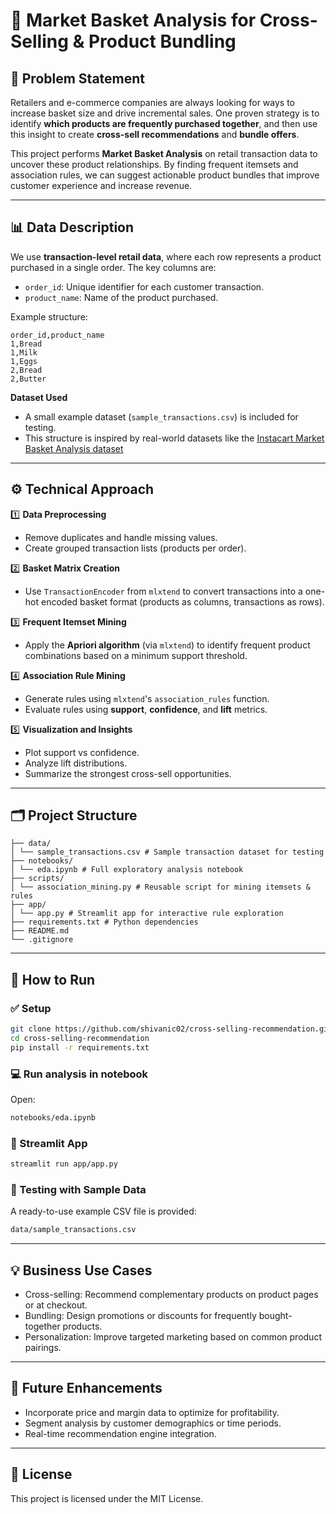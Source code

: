 # 🛒 Market Basket Analysis for Cross-Selling & Product Bundling

## 📌 Problem Statement

Retailers and e-commerce companies are always looking for ways to increase basket size and drive incremental sales. One proven strategy is to identify **which products are frequently purchased together**, and then use this insight to create **cross-sell recommendations** and **bundle offers**.

This project performs **Market Basket Analysis** on retail transaction data to uncover these product relationships. By finding frequent itemsets and association rules, we can suggest actionable product bundles that improve customer experience and increase revenue.

---

## 📊 Data Description

We use **transaction-level retail data**, where each row represents a product purchased in a single order. The key columns are:

- `order_id`: Unique identifier for each customer transaction.
- `product_name`: Name of the product purchased.

Example structure:

```
order_id,product_name
1,Bread
1,Milk
1,Eggs
2,Bread
2,Butter
```

**Dataset Used**

- A small example dataset (`sample_transactions.csv`) is included for testing.
- This structure is inspired by real-world datasets like the [Instacart Market Basket Analysis dataset](https://www.kaggle.com/datasets/yasserh/instacart-online-grocery-basket-analysis-dataset/data)

---

## ⚙️ Technical Approach

1️⃣ **Data Preprocessing**

- Remove duplicates and handle missing values.
- Create grouped transaction lists (products per order).

2️⃣ **Basket Matrix Creation**

- Use `TransactionEncoder` from `mlxtend` to convert transactions into a one-hot encoded basket format (products as columns, transactions as rows).

3️⃣ **Frequent Itemset Mining**

- Apply the **Apriori algorithm** (via `mlxtend`) to identify frequent product combinations based on a minimum support threshold.

4️⃣ **Association Rule Mining**

- Generate rules using `mlxtend`'s `association_rules` function.
- Evaluate rules using **support**, **confidence**, and **lift** metrics.

5️⃣ **Visualization and Insights**

- Plot support vs confidence.
- Analyze lift distributions.
- Summarize the strongest cross-sell opportunities.

---

## 🗂 Project Structure

```
├── data/
│ └── sample_transactions.csv # Sample transaction dataset for testing
├── notebooks/
│ └── eda.ipynb # Full exploratory analysis notebook
├── scripts/
│ └── association_mining.py # Reusable script for mining itemsets & rules
├── app/
│ └── app.py # Streamlit app for interactive rule exploration
├── requirements.txt # Python dependencies
├── README.md
└── .gitignore
```

---

## 🚀 How to Run

### ✅ Setup

```bash
git clone https://github.com/shivanic02/cross-selling-recommendation.git
cd cross-selling-recommendation
pip install -r requirements.txt
```

### 💻 Run analysis in notebook

Open:

```bash
notebooks/eda.ipynb
```

### 🌟 Streamlit App

```bash
streamlit run app/app.py
```

### 🧪 Testing with Sample Data

A ready-to-use example CSV file is provided:

```bash
data/sample_transactions.csv
```

---

## 💡 Business Use Cases

- Cross-selling: Recommend complementary products on product pages or at checkout.
- Bundling: Design promotions or discounts for frequently bought-together products.
- Personalization: Improve targeted marketing based on common product pairings.

---

## 🔬 Future Enhancements

- Incorporate price and margin data to optimize for profitability.
- Segment analysis by customer demographics or time periods.
- Real-time recommendation engine integration.

---

## 📄 License

This project is licensed under the MIT License.
